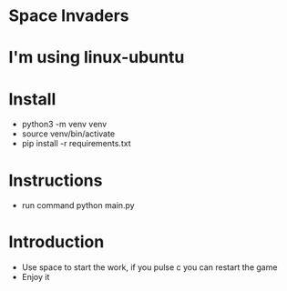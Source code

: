 # Space Invaders

# I'm using linux-ubuntu

# Install
- python3 -m venv venv
- source venv/bin/activate
- pip install -r requirements.txt

# Instructions
 - run command python main.py

# Introduction
- Use space to start the work, if you pulse c you can restart the game
- Enjoy it